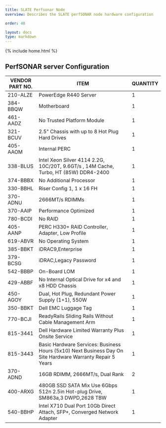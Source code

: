 ```yaml
---
title: SLATE Perfsonar Node
overview: Describes the SLATE perfSONAR node hardware configuration

order: 40

layout: docs
type: markdown
---
```

{% include home.html %}



PerfSONAR server Configuration
----

| VENDOR PART NO. | ITEM | QUANTITY | 
| ---- | ---- | ---- |
| 210-ALZE | PowerEdge R440 Server | 1 |
| 384-BBQW | Motherboard | 1 |
| 461-AADZ | No Trusted Platform Module | 1 |
| 321-BCUV | 2.5" Chassis with up to 8 Hot Plug Hard Drives | 1 |
| 405-AAOM | Internal PERC | 1 |
| 338-BLUS | Intel Xeon Silver 4114 2.2G, 10C/20T, 9.6GT/s , 14M Cache, Turbo, HT (85W) DDR4-2400 | 1 |
| 374-BBBX | No Additional Processor | 1 |
| 330-BBHL | Riser Config 1, 1 x 16 FH | 1 |
| 370-ADNU | 2666MT/s RDIMMs | 1 |
| 370-AAIP | Performance Optimized | 1 | 
| 780-BCDI | No RAID | 1 |
| 405-AANP | PERC H330+ RAID Controller, Adapter, Low Profile | 1 |
| 619-ABVR | No Operating System | 1 | 
| 385-BBKT | iDRAC9,Enterprise | 1 |
| 379-BCSG | iDRAC,Legacy Password | 1 |
| 542-BBBP | On-Board LOM | 1  |
| 429-ABBF | No Internal Optical Drive for x4 and x8 HDD Chassis | 1 |
| 450-AGOY | Dual, Hot Plug, Redundant Power Supply (1+1), 550W | 1 |
| 350-BBKT | Dell EMC Luggage Tag | 1 |
| 770-BCJI | ReadyRails Sliding Rails Without Cable Management Arm | 1 |
| 815-3441 | Dell Hardware Limited Warranty Plus Onsite Service  | 1 |
| 815-3443 | Basic Hardware Services: Business Hours (5x10) Next Business Day On Site Hardware Warranty Repair 5 Years | 1 |
| 370-ADND | 16GB RDIMM, 2666MT/s, Dual Rank | 2 | 
| 400-ARXG | 480GB SSD SATA Mix Use 6Gbps 512n 2.5in Hot-plug Drive, SM863a,3 DWPD,2628 TBW | 1 |
| 540-BBHP | Intel X710 Dual Port 10Gb Direct Attach, SFP+, Converged Network Adapter | 1 |
